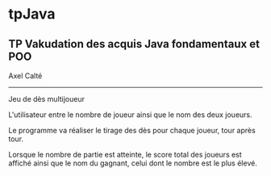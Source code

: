 # tpJava

TP Vakudation des acquis Java fondamentaux et POO
---------
Axel Calté

-------------------------

Jeu de dès multijoueur

L'utilisateur entre le nombre de joueur ainsi que le nom des deux joueurs.

Le programme va réaliser le tirage des dès pour chaque joueur, tour après tour.

Lorsque le nombre de partie est atteinte, le score total des joueurs est affiché ainsi que le nom du gagnant, celui dont le nombre est le plus élevé.

